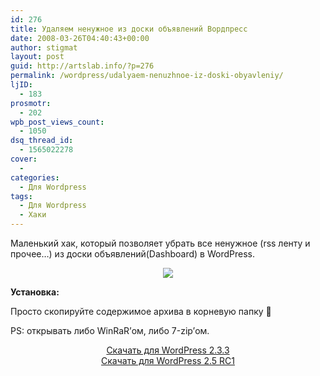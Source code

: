 ```yaml
---
id: 276
title: Удаляем ненужное из доски объявлений Вордпресс
date: 2008-03-26T04:40:43+00:00
author: stigmat
layout: post
guid: http://artslab.info/?p=276
permalink: /wordpress/udalyaem-nenuzhnoe-iz-doski-obyavleniy/
ljID:
  - 183
prosmotr:
  - 202
wpb_post_views_count:
  - 1050
dsq_thread_id:
  - 1565022278
cover:
  - 
categories:
  - Для Wordpress
tags:
  - Для Wordpress
  - Хаки
---
```

Маленький хак, который позволяет убрать все ненужное (rss ленту и прочее&#8230;) из доски объявлений(Dashboard) в WordPress.

<center>
  <img src="http://img.artslab.info/wordpress_dashboard.jpg" />
</center>

**Установка:**
  
Просто скопируйте содержимое архива в корневую папку 🙂

PS: открывать либо WinRaR&#8217;ом, либо 7-zip&#8217;ом.

<p ALIGN="center">
  <a HREF="/wp-content/uploads/disable_dashboard_2.3.3.7z">Скачать для WordPress 2.3.3</a><br /> <a HREF="/wp-content/uploads/disable_dashboard_2.5.7z">Скачать для WordPress 2.5 RC1</a>
</p>